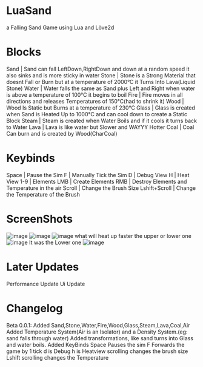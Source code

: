 # LuaSand

a Falling Sand Game using Lua and Löve2d

# Blocks

Sand  | Sand can fall LeftDown,RightDown and down at a random speed it also sinks and is more sticky in water
Stone | Stone is a Strong Material that doesnt Fall or Burn but at a temperature of 2000°C it Turns Into Lava(Liquid Stone)
Water | Water falls the same as Sand plus Left and Right when water is above a temperature of 100°C it begins to boil
Fire  | Fire moves in all directions and releases Temperatures of 150°C(had to shrink it)
Wood  | Wood Is Static but Burns at a temperature of 230°C
Glass | Glass is created when Sand is Heated Up to 1000°C and can cool down to create a Static Block
Steam | Steam is created when Water Boils and if it cools it turns back to Water
Lava  | Lava is like water but Slower and WAYYY Hotter
Coal  | Coal Can burn and is created by Wood(CharCoal)

# Keybinds

Space         | Pause the Sim
F             | Manually Tick the Sim
D             | Debug View
H             | Heat View
1-9           | Elements
LMB           | Create Elements
RMB           | Destroy Elements and Temperature in the air
Scroll        | Change the Brush Size
Lshift+Scroll | Change the Temperature of the Brush

# ScreenShots

![image](https://github.com/Flamejo9774/LuaSand/assets/88045266/0a59377c-a059-4566-8383-4511127ea24e)
![image](https://github.com/Flamejo9774/LuaSand/assets/88045266/6f0bc6be-5a74-4f16-b70c-ecdf9b8f2d5a)
![image](https://github.com/Flamejo9774/LuaSand/assets/88045266/07aeb577-0082-4bbb-833c-216b2f7e1572)
what will heat up faster the upper or lower one
![image](https://github.com/Flamejo9774/LuaSand/assets/88045266/f316d0a7-de39-4aed-a608-f9b0dcfebe86)
It was the Lower one
![image](https://github.com/Flamejo9774/LuaSand/assets/88045266/c69de2ae-85b4-4ae0-a1eb-861727fb03ca)

# Later Updates
Performance Update
Ui Update
# Changelog
Beta 0.0.1:
  Added Sand,Stone,Water,Fire,Wood,Glass,Steam,Lava,Coal,Air
  Added Temperature System(Air is an Isolator) and a Density System.(eg: sand falls through water)
  Added transformations, like sand turns into Glass and water boils.
  Added KeyBinds
  Space Pauses the sim
  F Forwards the game by 1 tick
  d is Debug
  h is Heatview
  scrolling changes the brush size
  Lshift scrolling changes the Temperature
